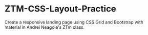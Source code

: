 # ZTM-CSS-Layout-Practice
Create a responsive landing page using CSS Grid and Bootstrap with material in Andrei Neagoie's ZTm class.
